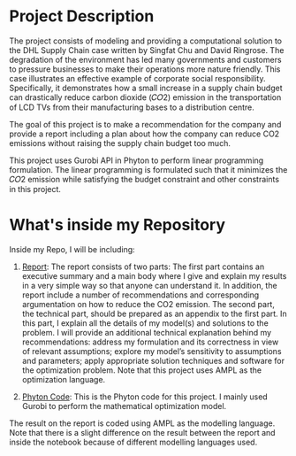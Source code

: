 
# Project Description

The project consists of modeling and providing a computational solution to the DHL Supply Chain case written by Singfat Chu and David Ringrose. The degradation of the environment has led many governments and customers to pressure businesses to make their operations more nature friendly. This case illustrates an effective example of corporate social responsibility. Specifically, it demonstrates how a small increase in a supply chain budget can drastically reduce carbon dioxide (𝐶𝑂2) emission in the transportation of LCD TVs from their manufacturing bases to a distribution centre.

The goal of this project is to make a recommendation for the company and provide a report including a plan about how the company can reduce CO2 emissions without raising the supply chain budget too much.

This project uses Gurobi API in Phyton to perform linear programming formulation. The linear programming is formulated such that it minimizes the  𝐶𝑂2  emission while satisfying the budget constraint and other constraints in this project.

# What's inside my Repository

Inside my Repo, I will be including:

1. [Report](https://github.com/iw30/IEOR162/blob/main/IEOR%20162%20Project%20Fall%20'20.pdf): 
The report consists of two parts: The first part contains an executive summary and a main body where I give and explain my results in a very simple way so that anyone can understand it. In addition, the report include a number of recommendations and corresponding argumentation on how to reduce the CO2 emission. The second part, the technical part, should be prepared as an appendix to the first part. In this part, I explain all the details of my model(s) and solutions to the problem. I will provide an additional technical explanation behind my recommendations: address my formulation and its correctness in view of relevant assumptions; explore my model’s sensitivity to assumptions and parameters; apply appropriate solution techniques and software for the optimization problem. Note that this project uses AMPL as the optimization language.

2. [Phyton Code](https://github.com/iw30/IEOR162/blob/main/DHL.ipynb): This is the Phyton code for this project. I mainly used Gurobi to perform the mathematical optimization model. 

The result on the report is coded using AMPL as the modelling language. Note that there is a slight difference on the result between the report and inside the notebook because of different modelling languages used. 

